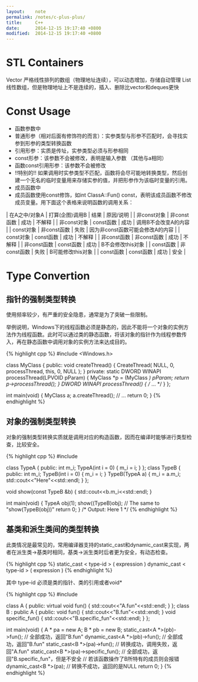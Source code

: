 ```yaml
---
layout:    note
permalink: /notes/c-plus-plus/
title:     C++
date:      2014-12-15 19:17:40 +0800
modified:  2014-12-15 19:17:40 +0800
---
```


# STL Containers

Vector 严格线性排列的数组（物理地址连续），可以动态增加，存储自动管理
List 线性数组，但是物理地址上不是连续的，插入、删除比vector和deques更快

# Const Usage

- 函数参数中
- 普通形参（相对后面有修饰符的而言）：实参类型与形参不匹配时，会寻找实参到形参的类型转换函数
- 引用形参：实质是传址，实参类型必须与形参相同
- const形参：该参数不会被修改，表明是输入参数 （其他与a相同）
- 函数const引用形参：该参数不会被修改
- !!特别的!! 如果调用时实参类型不匹配，函数将会尽可能地转换类型，然后创建一个无名的临时变量用来存储实参的值，并把形参作为该临时变量的引用。
- 成员函数中
- 成员函数使用const修饰，如int ClassA::Fun() const，表明该成员函数不修改成员变量。用下面这个表格来说明函数的调用关系：

| 在A之中/对象A | 打算(企图)调用B | 结果 | 原因/说明 |
| 非const对象 | 非const函数 | 成功 | 不解释 |
| 非const对象 | const函数 | 成功 | 调用B不会改变A的内容 |
| const对象 | 非const函数 | 失败 | 因为非const函数可能会修改A的内容 |
| const对象 | const函数 | 成功 | 不解释 |
| 非const函数 | 非const函数 | 成功 | 不解释 |
| 非const函数 | const函数 | 成功 | B不会修改this对象 |
| const函数 | 非const函数 | 失败 | B可能修改this对象 |
| const函数 | const函数 | 成功 | 安全 |

# Type Convertion

## 指针的强制类型转换

使用频率较少，有严重的安全隐患，通常是为了突破一些限制。

举例说明，Windows下的线程函数必须是静态的，因此不能将一个对象的实例方法作为线程函数。此时可以通过类的静态函数，将该对象的指针作为线程参数传入，再在静态函数中调用对象的实例方法来达成目的。

{% highlight cpp %}
#include <Windows.h>

class MyClass {
  public:
  void createThread() {
    CreateThread( NULL, 0, processThread, this, 0, NULL );
  }
  private:
  static DWORD WINAPI processThread(LPVOID pParam) {
    MyClass *p = (MyClass *) pParam;
    return p->processThread();
  }
DWORD WINAPI processThread() { /* ... */ }
};

int main(void) {
  MyClass a;
  a.createThread();
  // ...
  return 0;
}
{% endhighlight %}

## 对象的强制类型转换

对象的强制类型转换实质就是调用对应的构造函数，因而在编译时能够进行类型检查，比较安全。

{% highlight cpp %}
#include <iostream>

class TypeA {
  public:
  int m_i;
  TypeA(int i = 0) { m_i = i; }
};
class TypeB {
  public:
  int m_i;
  TypeB(int i = 0) { m_i = i; }
  TypeB(TypeA a) { m_i = a.m_i; std::cout<<"Here"<<std::endl; }
};

void show(const TypeB &b) {
  std::cout<<b.m_i<<std::endl;
}

int main(void) {
  TypeA obj(1);
  show((TypeB)obj); // The same to "show(TypeB(obj))"
  return 0;
}
/* Output:
Here
1
*/
{% endhighlight %}

## 基类和派生类间的类型转换

此类情况是最常见的，常用编译器支持的static_cast和dynamic_cast来实现，两者在派生类->基类时相同，基类->派生类时后者更为安全，有动态检查。

{% highlight cpp %}
static_cast < type-id > ( expression )
dynamic_cast < type-id > ( expression )
{% endhighlight %}

其中 type-id 必须是类的指针、类的引用或者void*

{% highlight cpp %}
#include <iostream>

class A {
  public:
  virtual void fun() { std::cout<<"A.fun"<<std::endl; }
};
class B : public A {
  public:
  void fun() { std::cout<<"B.fun"<<std::endl; }
  void specific_fun() { std::cout<<"B.specific_fun"<<std::endl; }
};

int main(void) {
  A * pa = new A;
  B * pb = new B;
  static_cast<A *>(pb)->fun();  // 全部成功，返回"B.fun"
  dynamic_cast<A *>(pb)->fun(); // 全部成功，返回"B.fun"
  static_cast<B *>(pa)->fun();  // 转换成功，调用失败，返回"A.fun"
  static_cast<B *>(pa)->specific_fun();
  // 全部成功，返回"B.specific_fun"，但是不安全
  // 若该函数操作了B所特有的成员则会报错
  dynamic_cast<B *>(pa);        // 转换不成功，返回的是NULL
  return 0;
}
{% endhighlight %}
